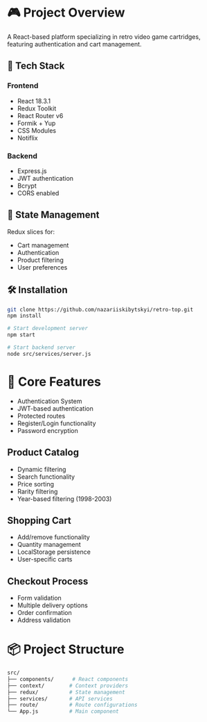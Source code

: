 # 🎮 Project Overview

A React-based platform specializing in retro video game cartridges, featuring authentication and cart management.

## 🚀 Tech Stack

### Frontend

- React 18.3.1
- Redux Toolkit
- React Router v6
- Formik + Yup
- CSS Modules
- Notiflix

### Backend

- Express.js
- JWT authentication
- Bcrypt
- CORS enabled

## 🔄 State Management

Redux slices for:

- Cart management
- Authentication
- Product filtering
- User preferences

## 🛠 Installation

```bash
git clone https://github.com/nazariiskibytskyi/retro-top.git
npm install

# Start development server
npm start

# Start backend server
node src/services/server.js
```

# 🔑 Core Features

- Authentication System
- JWT-based authentication
- Protected routes
- Register/Login functionality
- Password encryption

## Product Catalog

- Dynamic filtering
- Search functionality
- Price sorting
- Rarity filtering
- Year-based filtering (1998-2003)

## Shopping Cart

- Add/remove functionality
- Quantity management
- LocalStorage persistence
- User-specific carts

## Checkout Process

- Form validation
- Multiple delivery options
- Order confirmation
- Address validation

# 📦 Project Structure

```bash
src/
├── components/      # React components
├── context/        # Context providers
├── redux/          # State management
├── services/       # API services
├── route/          # Route configurations
└── App.js          # Main component
```
